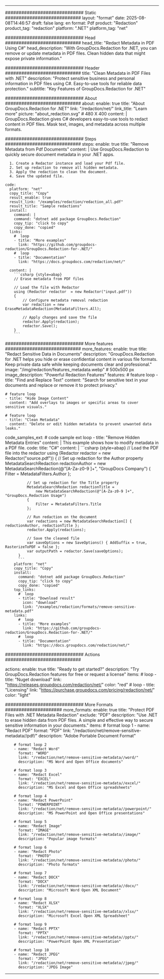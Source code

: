 
---
############################# Static ############################
layout: "format"
date:  2025-08-08T14:46:57
draft: false
lang: en
format: Pdf
product: "Redaction"
product_tag: "redaction"
platform: ".NET"
platform_tag: "net"

############################# Head ############################
head_title: "Redact Metadata in PDF Using C#"
head_description: "With GroupDocs.Redaction for .NET, you can remove or update metadata in PDF files. Clean hidden data that might expose private information."

############################# Header ############################
title: "Clean Metadata in PDF Files with .NET" 
description: "Protect sensitive business and personal information in PDF files using C#. Easy-to-use tools for reliable data protection."
subtitle: "Key Features of GroupDocs.Redaction for .NET" 

############################# About ############################
about:
    enable: true
    title: "About GroupDocs.Redaction for .NET"
    link: "/redaction/net/"
    link_title: "Learn more"
    picture: "about_redaction.svg" # 480 X 400
    content: |
       GroupDocs.Redaction gives C# developers easy-to-use tools to redact content in PDF files. Mask text, images, and metadata across multiple formats.

############################# Steps ############################
steps:
    enable: true
    title: "Remove Metadata from Pdf Documents"
    content: |
      Use GroupDocs.Redaction to quickly secure document metadata in your .NET apps.
      
      1. Create a Redactor instance and load your Pdf file.
      2. Set up redaction to remove all hidden metadata.
      3. Apply the redaction to clean the document.
      4. Save the updated file.
   
    code:
      platform: "net"
      copy_title: "Copy"
      result_enable: true
      result_link: "/examples/redaction/redaction_all.pdf"
      result_title: "Sample redactions"
      install:
        command: |
        command: "dotnet add package GroupDocs.Redaction"
        copy_tip: "click to copy"
        copy_done: "copied"
      links:
        #  loop
        - title: "More examples"
          link: "https://github.com/groupdocs-redaction/GroupDocs.Redaction-for-.NET/"
        #  loop
        - title: "Documentation"
          link: "https://docs.groupdocs.com/redaction/net/"
          
      content: |
        ```csharp {style=abap}
        // Erase metadata from PDF files

        // Load the file with Redactor
        using (Redactor redactor  = new Redactor("input.pdf"))
        {
            // Configure metadata removal redaction
            var redaction = new EraseMetadataRedaction(MetadataFilters.All);
            
            // Apply changes and save the file
            redactor.Apply(redaction);
            redactor.Save();
        }
        ```            


############################# More features ############################
more_features:
  enable: true
  title: "Redact Sensitive Data in Documents"
  description: "GroupDocs.Redaction for .NET helps you hide or erase confidential content in various file formats. Keep private data safe while keeping documents clear and professional."
  image: "/img/redaction/features_metadata.webp" # 500x500 px
  image_description: "Powerful Redaction Features"
  features:
    # feature loop
    - title: "Find and Replace Text"
      content: "Search for sensitive text in your documents and replace or remove it to protect privacy."

    # feature loop
    - title: "Hide Image Content"
      content: "Add overlays to images or specific areas to cover sensitive visuals."

    # feature loop
    - title: "Clean Metadata"
      content: "Delete or edit hidden metadata to prevent unwanted data leaks."
      
  code_samples_ext:
    # code sample ext loop
    - title: "Remove Hidden Metadata Entries"
      content: |
        This example shows how to modify metadata in a PDF file.
      code:
        title: "C#"
        content: |
          ```csharp {style=abap}
          //  Load the PDF file into the redactor
          using (Redactor redactor  = new Redactor("source.pdf"))
          {
              // Set up redaction for the Author property
              MetadataSearchRedaction redactionAuthor = 
                  new MetadataSearchRedaction(@"[A-Za-z0-9 ]+", "GroupDocs Company")
              {
                  Filter = MetadataFilters.Author
              };

              // Set up redaction for the Title property
              MetadataSearchRedaction redactionTitle = 
                  new MetadataSearchRedaction(@"[A-Za-z0-9 ]+", "GroupDocs.Redaction Usage")
              {
                  Filter = MetadataFilters.Title
              };

              // Run redaction on the document
              var redactions = new MetadataSearchRedaction[] { redactionAuthor, redactionTitle };
              redactor.Apply(redactions);

              // Save the cleaned file
              var saveOptions = new SaveOptions() { AddSuffix = true, RasterizeToPDF = false };
              var outputPath = redactor.Save(saveOptions);
          }
          ```
        platform: "net"
        copy_title: "Copy"
        install:
          command: "dotnet add package GroupDocs.Redaction"
          copy_tip: "click to copy"
          copy_done: "copied"
        top_links:
          #  loop
          - title: "Download result"
            icon: "download"
            link: "/examples/redaction/formats/remove-sensitive-metadata.pdf"
        links:
          #  loop
          - title: "More examples"
            link: "https://github.com/groupdocs-redaction/GroupDocs.Redaction-for-.NET/"
          #  loop
          - title: "Documentation"
            link: "https://docs.groupdocs.com/redaction/net/"


############################# Actions ############################

actions:
  enable: true
  title: "Ready to get started?"
  description: "Try GroupDocs.Redaction features for free or request a license"
  items:
    #  loop
    - title: "Nuget download"
      link: "https://releases.groupdocs.com/redaction/net/"
      color: "red"
        #  loop
    - title: "Licensing"
      link: "https://purchase.groupdocs.com/pricing/redaction/net/"
      color: "light"


############################# More Formats #####################
more_formats:
    enable: true
    title: "Protect PDF Files with .NET Metadata Redaction"
    exclude: "PDF"
    description: "Use .NET to erase hidden data from PDF files. A simple and effective way to secure sensitive information in your documents."
    items: 
        # format loop 1
        - name: "Redact PDF"
          format: "PDF"
          link: "/redaction/net/remove-sensitive-metadata//pdf/"
          description: "Adobe Portable Document Format"

        # format loop 2
        - name: "Redact Word"
          format: "WORD"
          link: "/redaction/net/remove-sensitive-metadata//word/"
          description: "MS Word and Open Office documents"
          
        # format loop 3
        - name: "Redact Excel"
          format: "EXCEL"
          link: "/redaction/net/remove-sensitive-metadata//excel/"
          description: "MS Excel and Open Office spreadsheets"

        # format loop 4
        - name: "Redact PowerPoint"
          format: "POWERPOINT"
          link: "/redaction/net/remove-sensitive-metadata//powerpoint/"
          description: "MS PowerPoint and Open Office presentations"

        # format loop 5
        - name: "Redact Image"
          format: "IMAGE"
          link: "/redaction/net/remove-sensitive-metadata//image/"
          description: "Popular image formats"

        # format loop 6
        - name: "Redact Photo"
          format: "PHOTO"
          link: "/redaction/net/remove-sensitive-metadata//photo/"
          description: "Photo formats"

        # format loop 7
        - name: "Redact DOCX"
          format: "DOCX"
          link: "/redaction/net/remove-sensitive-metadata//docx/"
          description: "Microsoft Word Open XML Document"
          
        # format loop 8
        - name: "Redact XLSX"
          format: "XLSX"
          link: "/redaction/net/remove-sensitive-metadata//xlsx/"
          description: "Microsoft Excel Open XML Spreadsheet"
          
        # format loop 9
        - name: "Redact PPTX"
          format: "PPTX"
          link: "/redaction/net/remove-sensitive-metadata//pptx/"
          description: "PowerPoint Open XML Presentation"

        # format loop 10
        - name: "Redact JPEG"
          format: "JPEG"
          link: "/redaction/net/remove-sensitive-metadata//jpeg/"
          description: "JPEG Image"


---